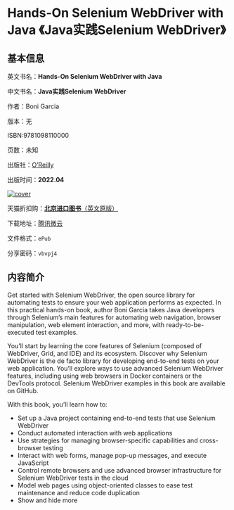 # Hands-On Selenium WebDriver with Java 《Java实践Selenium WebDriver》

## 基本信息

英文书名：**Hands-On Selenium WebDriver with Java**

中文书名：**Java实践Selenium WebDriver**

作者：Boni Garcia

版本：无

ISBN:9781098110000

页数：未知

出版社：[O’Reilly](https://www.oreilly.com/library/view/hands-on-selenium-webdriver/9781098109998/)

出版时间：**2022.04**

<a title="点击购买正版纸质图书" target="_blank" href="https://s.click.taobao.com/cs64qXu">
<img :src="$withBase('/images/hands_on_selenium_webDriver_with_java.jpg')" alt="cover">
</a>

天猫折扣购：[**北京进口图书**（英文原版）](https://s.click.taobao.com/cs64qXu)

下载地址：[腾讯微云](https://share.weiyun.com/mDK3HwGQ)

文件格式：`ePub`

分享密码：`vbvpj4`

## 内容简介

Get started with Selenium WebDriver, the open source library for automating tests to ensure your web application performs as expected. In this practical hands-on book, author Boni Garcia takes Java developers through Selenium’s main features for automating web navigation, browser manipulation, web element interaction, and more, with ready-to-be-executed test examples.

You’ll start by learning the core features of Selenium (composed of WebDriver, Grid, and IDE) and its ecosystem. Discover why Selenium WebDriver is the de facto library for developing end-to-end tests on your web application. You’ll explore ways to use advanced Selenium WebDriver features, including using web browsers in Docker containers or the DevTools protocol. Selenium WebDriver examples in this book are available on GitHub.

With this book, you’ll learn how to:

- Set up a Java project containing end-to-end tests that use Selenium WebDriver
- Conduct automated interaction with web applications
- Use strategies for managing browser-specific capabilities and cross-browser testing
- Interact with web forms, manage pop-up messages, and execute JavaScript
- Control remote browsers and use advanced browser infrastructure for Selenium WebDriver tests in the cloud
- Model web pages using object-oriented classes to ease test maintenance and reduce code duplication
- Show and hide more
